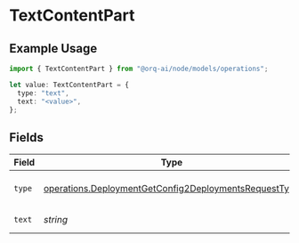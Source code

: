 # TextContentPart

## Example Usage

```typescript
import { TextContentPart } from "@orq-ai/node/models/operations";

let value: TextContentPart = {
  type: "text",
  text: "<value>",
};
```

## Fields

| Field                                                                                                                          | Type                                                                                                                           | Required                                                                                                                       | Description                                                                                                                    |
| ------------------------------------------------------------------------------------------------------------------------------ | ------------------------------------------------------------------------------------------------------------------------------ | ------------------------------------------------------------------------------------------------------------------------------ | ------------------------------------------------------------------------------------------------------------------------------ |
| `type`                                                                                                                         | [operations.DeploymentGetConfig2DeploymentsRequestType](../../models/operations/deploymentgetconfig2deploymentsrequesttype.md) | :heavy_check_mark:                                                                                                             | The type of the content part.                                                                                                  |
| `text`                                                                                                                         | *string*                                                                                                                       | :heavy_check_mark:                                                                                                             | The text content.                                                                                                              |